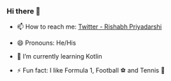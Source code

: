 ### Hi there 👋

<!--
**rishabhp99/rishabhp99** is a ✨ _special_ ✨ repository because its `README.md` (this file) appears on your GitHub profile.

Here are some ideas to get you started:

- 🔭 I’m currently working on ...



- 👯 I’m looking to collaborate on ...
- 🤔 I’m looking for help with ...
- 💬 Ask me about ...
-->
- 📫 How to reach me: [Twitter - Rishabh Priyadarshi](https://twitter.com/rishabhp_)

- 😄 Pronouns: He/His

- 🌱 I’m currently learning Kotlin

- ⚡ Fun fact: I like Formula 1, Football :soccer: and Tennis :tennis:



